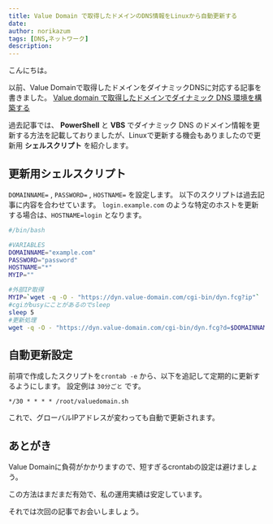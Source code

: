 ```yaml
---
title: Value Domain で取得したドメインのDNS情報をLinuxから自動更新する
date: 
author: norikazum
tags: [DNS,ネットワーク]
description: 
---
```


こんにちは。

以前、Value Domainで取得したドメインをダイナミックDNSに対応する記事を書きました。
[Value domain で取得したドメインでダイナミック DNS 環境を構築する](https://mseeeen.msen.jp/build-dynamic-dns-with-value-domain/)

過去記事では、 **PowerShell** と **VBS** でダイナミック DNS のドメイン情報を更新する方法を記載しておりましたが、Linuxで更新する機会もありましたので更新用 **シェルスクリプト** を紹介します。

## 更新用シェルスクリプト
`DOMAINNAME=` , `PASSWORD=` , `HOSTNAME=` を設定します。
以下のスクリプトは過去記事に内容を合わせています。
`login.example.com` のような特定のホストを更新する場合は、`HOSTNAME=login` となります。 

```bash:title=valuedomain.sh
#/bin/bash

#VARIABLES
DOMAINNAME="example.com"
PASSWORD="password"
HOSTNAME="*"
MYIP=""

#外部IP取得
MYIP=`wget -q -O - "https://dyn.value-domain.com/cgi-bin/dyn.fcg?ip"`
#cgiがbusyにことがあるのでsleep
sleep 5
#更新処理
wget -q -O - "https://dyn.value-domain.com/cgi-bin/dyn.fcg?d=$DOMAINNAME&p=$PASSWORD&h=$HOSTNAME&i=$MYIP"
```

## 自動更新設定
前項で作成したスクリプトを`crontab -e` から、以下を追記して定期的に更新するようにします。
設定例は `30分ごと` です。

```:title=crontab -e
*/30 * * * * /root/valuedomain.sh
```

これで、グローバルIPアドレスが変わっても自動で更新されます。

## あとがき
Value Domainに負荷がかかりますので、短すぎるcrontabの設定は避けましょう。

この方法はまだまだ有効で、私の運用実績は安定しています。

それでは次回の記事でお会いしましょう。
